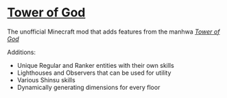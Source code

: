 # [Tower of God](https://www.curseforge.com/minecraft/mc-mods/towerofgod)

The unofficial Minecraft mod that adds features from the manhwa [*Tower of God*](https://www.webtoons.com/en/fantasy/tower-of-god/list?title_no=95)

Additions: 
* Unique Regular and Ranker entities with their own skills
* Lighthouses and Observers that can be used for utility
* Various Shinsu skills
* Dynamically generating dimensions for every floor